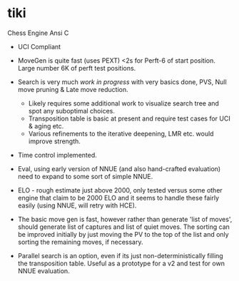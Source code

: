 # tiki

Chess Engine Ansi C

- UCI Compliant
- MoveGen is quite fast (uses PEXT) <2s for Perft-6 of start position. Large number 6K of perft test positions.
- Search is very much _work in progress_ with very basics done, PVS, Null move pruning & Late move reduction.
  - Likely requires some additional work to visualize search tree and spot any suboptimal choices.
  - Transposition table is basic at present and require test cases for UCI & aging etc.
  - Various refinements to the iterative deepening, LMR etc. would improve strength.
- Time control implemented.
- Eval, using early version of NNUE (and also hand-crafted evaluation) need to expand to some sort of simple NNUE.

- ELO - rough estimate just above 2000, only tested versus some other engine that claim to be 2000 ELO and it seems to 
handle these fairly easily (using NNUE, will retry with HCE).

- The basic move gen is fast, however rather than generate 'list of moves', should generate list of captures and list
of quiet moves. The sorting can be improved initially by just moving the PV to the top of the list and only sorting the
remaining moves, if necessary.

- Parallel search is an option, even if its just non-deterministically filling the transposition table.
Useful as a prototype for a v2 and test for own NNUE evaluation.